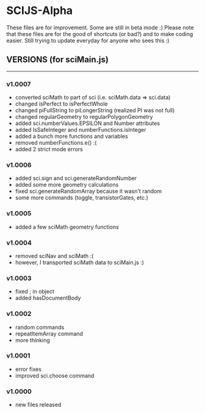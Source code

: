 # SCIJS-Alpha
These files are for improvement. Some are still in beta mode :)
Please note that these files are for the good of shortcuts (or bad?) and to make coding easier.
Still trying to update everyday for anyone who sees this :)

## VERSIONS (for sciMain.js)
---
### v1.0007
- converted sciMath to part of sci (i.e. sciMath.data => sci.data)
- changed isPerfect to isPerfectWhole
- changed piFullString to piLongerString (realized PI was not full)
- changed regularGeometry to regularPolygonGeometry
- added sci.numberValues.EPSILON and Number attributes
- added IsSafeInteger and numberFunctions.isInteger
- added a bunch more functions and variables
- removed numberFunctions.e() :(
- added 2 strict mode errors

### v1.0006
- added sci.sign and sci.generateRandomNumber
- added some more geometry calculations
- fixed sci.generateRandomArray because it wasn't random
- some more commands (toggle, transistorGates, etc.)

### v1.0005
- added a few sciMath geometry functions

### v1.0004
- removed sciNav and sciMath :(
- however, I transported sciMath data to sciMain.js :)

### v1.0003
- fixed ; in object
- added hasDocumentBody

### v1.0002
- random commands
- repeatItemArray command
- more thinking

### v1.0001
- error fixes
- improved sci.choose command

### v1.0000
- new files released